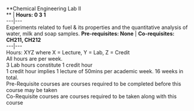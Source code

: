 **Chemical Engineering Lab II  
** | **Hours: 0 3 1**  
---|---  
Experiments related to fuel & its properties and the quantitative analysis of water, milk and soap samples.
**Pre-requisites: None** | **Co-requisites: CH211, CH212**  
---|---  
Hours: XYZ where X = Lecture, Y = Lab, Z = Credit  
All hours are per week.  
3 Lab hours constitute 1 credit hour  
1 credit hour implies 1 lecture of 50mins per academic week. 16 weeks in total.  
Pre-Requisite courses are courses required to be completed before this course may be taken  
Co-Requisite courses are courses required to be taken along with this course
